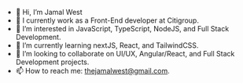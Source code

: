 - 👋 Hi, I’m Jamal West
- 👔 I currently work as a Front-End developer at Citigroup.
- 👀 I’m interested in JavaScript, TypeScript, NodeJS, and  Full Stack Development.
- 🌱 I’m currently learning nextJS, React, and TailwindCSS.
- 💞️ I’m looking to collaborate on UI/UX, Angular/React, and Full Stack Development projects.
- 📫 How to reach me: thejamalwest@gmail.com.
<!---
JWest2323/JWest2323 is a ✨ special ✨ repository because its `README.md` (this file) appears on your GitHub profile.
You can click the Preview link to take a look at your changes.
--->
